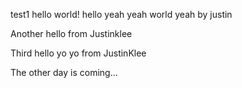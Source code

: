 
test1 hello world!
hello yeah yeah world yeah by justin

Another hello from Justinklee

Third hello yo yo from JustinKlee

The other day is coming...
